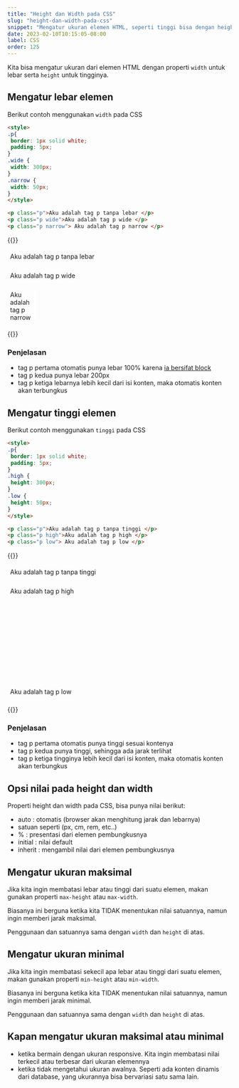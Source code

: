 ```yaml
---
title: "Height dan Width pada CSS"
slug: "height-dan-width-pada-css"
snippet: "Mengatur ukuran elemen HTML, seperti tinggi bisa dengan height, sementara lebar dengan width, masing masing juga bisa diberi nilai minimal dan maksimal"
date: 2023-02-10T10:15:05-08:00
label: CSS
order: 125
---
```


Kita bisa mengatur ukuran dari elemen HTML dengan properti `width` untuk lebar serta `height` untuk tingginya.

## Mengatur lebar elemen

Berikut contoh menggunakan `width` pada CSS

```html
<style>
.p{
 border: 1px solid white;
 padding: 5px;
}
.wide {
 width: 300px;
}
.narrow {
 width: 50px;
}
</style>

<p class="p">Aku adalah tag p tanpa lebar </p>
<p class="p wide">Aku adalah tag p wide </p>
<p class="p narrow"> Aku adalah tag p narrow </p>
```

{{<rawhtml>}}
<style>
.p{
 border: 1px solid white;
 padding: 5px;
}
.wide {
 width: 200px;
}
.narrow {
 width: 50px;
}
</style>

<p class="p">Aku adalah tag p tanpa lebar </p>
<p class="p wide">Aku adalah tag p wide </p>
<p class="p narrow"> Aku adalah tag p narrow </p>
{{</rawhtml>}}

### Penjelasan
- tag p pertama otomatis punya lebar 100% karena [ia bersifat block](/html/perbedaan-elemen-block-dan-inline/)
- tag p kedua punya lebar 200px
- tag p ketiga lebarnya lebih kecil dari isi konten, maka otomatis konten akan terbungkus

## Mengatur tinggi elemen

Berikut contoh menggunakan `tinggi` pada CSS

```html
<style>
.p{
 border: 1px solid white;
 padding: 5px;
}
.high {
 height: 300px;
}
.low {
 height: 50px;
}
</style>

<p class="p">Aku adalah tag p tanpa tinggi </p>
<p class="p high">Aku adalah tag p high </p>
<p class="p low"> Aku adalah tag p low </p>
```

{{<rawhtml>}}
<style>
.p{
 border: 1px solid white;
 padding: 5px;
}
.high {
 height: 200px;
}
.low {
 height: 20px;
}
</style>

<p class="p">Aku adalah tag p tanpa tinggi </p>
<p class="p high">Aku adalah tag p high </p>
<p class="p low"> Aku adalah tag p low </p>
{{</rawhtml>}}

### Penjelasan
- tag p pertama otomatis punya tinggi sesuai kontenya
- tag p kedua punya tinggi, sehingga ada jarak terlihat
- tag p ketiga tingginya lebih kecil dari isi konten, maka otomatis konten akan terbungkus

## Opsi nilai pada height dan width
Properti height dan width pada CSS, bisa punya nilai berikut:

- auto : otomatis (browser akan menghitung jarak dan lebarnya)
- satuan seperti (px, cm, rem, etc..)
- % : presentasi dari elemen pembungkusnya
- initial : nilai default
- inherit : mengambil  nilai dari elemen pembungkusnya

## Mengatur ukuran maksimal

Jika kita ingin membatasi lebar atau tinggi dari suatu elemen, makan gunakan properti `max-height` atau `max-width`.

Biasanya ini berguna ketika kita TIDAK menentukan nilai satuannya, namun ingin memberi jarak maksimal.

Penggunaan dan satuannya sama dengan `width` dan `height` di atas.

## Mengatur ukuran minimal

Jika kita ingin membatasi sekecil apa lebar atau tinggi dari suatu elemen, makan gunakan properti `min-height` atau `min-width`.

Biasanya ini berguna ketika kita TIDAK menentukan nilai satuannya, namun ingin memberi jarak minimal.

Penggunaan dan satuannya sama dengan `width` dan `height` di atas.

## Kapan mengatur ukuran maksimal atau minimal
- ketika bermain dengan ukuran responsive. Kita ingin membatasi nilai terkecil atau terbesar dari ukuran elemennya
- ketika tidak mengetahui ukuran awalnya. Seperti ada konten dinamis dari database, yang ukurannya bisa bervariasi satu sama lain.
